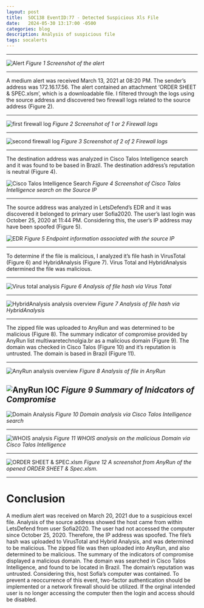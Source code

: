 ```yaml
---
layout: post
title:  SOC138 EventID:77 - Detected Suspicious Xls File
date:   2024-05-30 13:17:00 -0500
categories: blog 
description: Analysis of suspicious file
tags: socalerts 
---
```



---
![Alert](/assets/img/soc138/1.png)
_Figure 1 Screenshot of the alert_  

---

A medium alert was received March 13, 2021 at 08:20 PM. The sender’s address was 172.16.17.56. The alert contained an attachment ‘ORDER SHEET & SPEC.xlsm’, which is a downloadable file. I filtered through the logs using the source address and discovered two firewall logs related to the source address (Figure 2).

---
![first firewall log](/assets/img/soc138/2.png)
_Figure 2 Screenshot of 1 or 2 Firewall logs_

---

![second firewall log](/assets/img/soc138/3.png)
_Figure 3 Screenshot of 2 of 2 Firewall logs_

---
The destination address was analyzed in Cisco Talos Intelligence search and it was found to be based in Brazil. The destination address’s reputation is neutral (Figure 4). 


![Cisco Talos Intelligence Search](/assets/img/soc138/4.png)
_Figure 4 Screenshot of Cisco Talos Intelligence search on the Source IP_

---

The source address was analyzed in LetsDefend’s EDR and it was discovered it belonged to primary user Sofia2020. The user’s last login was October 25, 2020 at 11:44 PM. Considering this, the user’s IP address may have been spoofed (Figure 5).


![EDR](/assets/img/soc138/5.png)
_Figure 5 Endpoint information associated with the source IP_

---


To determine if the file is malicious, I analyzed it’s file hash in VirusTotal (Figure 6) and HybridAnalysis (Figure 7). Virus Total and HybridAnalysis determined the file was malicious.

---
![Virus total analysis](/assets/img/soc138/6.png)
_Figure 6 Analysis of file hash via Virus Total_

---

![HybridAnalysis analysis overview](/assets/img/soc138/7.png)
_Figure 7 Analysis of file hash via HybridAnalysis_

---

The zipped file was uploaded to AnyRun and was determined to be malicious (Figure 8). The summary indicator of compromise provided by AnyRun list multiwaretechnolgia.br as a malicious domain (Figure 9). The domain was checked in Cisco Talos (Figure 10) and it’s reputation is untrusted. The domain is based in Brazil (Figure 11).

---
![AnyRun analysis overview](/assets/img/soc138/8.png)
_Figure 8 Analysis of file in AnyRun_

![AnyRun IOC](/assets/img/soc138/9.png)
_Figure 9 Summary of Inidcators of Compromise_
---

![Domain Analysis](/assets/img/soc138/10.png)
_Figure 10 Domain analysis via Cisco Talos Intelligence search_

---
![WHOIS analysis](/assets/img/soc138/11.png)
_Figure 11 WHOIS analysis on the malicious Domain via Cisco Talos Intelligence_

---
![ORDER SHEET & SPEC.xlsm](/assets/img/soc138/12.png)
_Figure 12 A screenshot from AnyRun of the opened ORDER SHEET & Spec.xlsm._

---
# Conclusion

A medium alert was received on March 20, 2021 due to a suspicious excel file. Analysis of the source address showed the host came from within LetsDefend from user Sofia2020. The user had not accessed the computer since October 25, 2020. Therefore, the IP address was spoofed. The file’s hash was uploaded to VirusTotal and Hybrid Analysis, and was determined to be malicious. The zipped file was then uploaded into AnyRun, and also determined to be malicious. The summary of the indicators of compromise displayed a malicious domain. The domain was searched in Cisco Talos Intelligence, and found to be located in Brazil. The domain’s reputation was untrusted. Considering this, host Sofia’s computer was contained. To prevent a reoccurrence of this event, two-factor authentication should be implemented or a network firewall should be utilized. If the orginal intended user is no longer accessing the computer then the login and access should be disabled.
